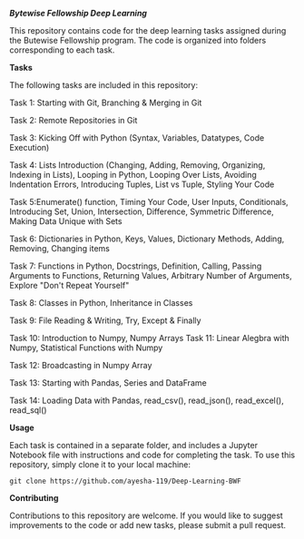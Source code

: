 ***Bytewise Fellowship Deep Learning***


This repository contains code for the deep learning tasks assigned during the Butewise Fellowship program. The code is organized into folders corresponding to each task.


**Tasks**


The following tasks are included in this repository:


Task 1: Starting with Git, Branching & Merging in Git


Task 2: Remote Repositories in Git


Task 3: Kicking Off with Python (Syntax, Variables, Datatypes, Code Execution)

Task 4: Lists Introduction (Changing, Adding, Removing, Organizing, Indexing in Lists), Looping in Python, Looping Over Lists, Avoiding Indentation Errors, Introducing Tuples, List vs Tuple, Styling Your Code 

Task 5:Enumerate() function, Timing Your Code, User Inputs, Conditionals, Introducing Set, Union, Intersection, Difference, Symmetric Difference, Making Data Unique with Sets 

Task 6: Dictionaries in Python, Keys, Values, Dictionary Methods, Adding, Removing, Changing items 

Task 7: Functions in Python, Docstrings, Definition, Calling, Passing Arguments to Functions, Returning Values, Arbitrary Number of Arguments, Explore "Don't Repeat Yourself" 

Task 8: Classes in Python, Inheritance in Classes 

Task 9: File Reading & Writing, Try, Except & Finally

Task 10: Introduction to Numpy, Numpy Arrays
Task 11: Linear Alegbra with Numpy, Statistical Functions with Numpy

Task 12: Broadcasting in Numpy Array 

Task 13: Starting with Pandas, Series and DataFrame

Task 14: Loading Data with Pandas, read_csv(), read_json(), read_excel(), read_sql()




**Usage**

Each task is contained in a separate folder, and includes a Jupyter Notebook file with instructions and code for completing the task. To use this repository, simply clone it to your local machine:


`git clone https://github.com/ayesha-119/Deep-Learning-BWF`


**Contributing**

Contributions to this repository are welcome. If you would like to suggest improvements to the code or add new tasks, please submit a pull request.

